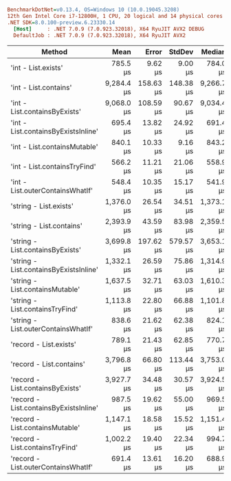 ``` ini

BenchmarkDotNet=v0.13.4, OS=Windows 10 (10.0.19045.3208)
12th Gen Intel Core i7-12800H, 1 CPU, 20 logical and 14 physical cores
.NET SDK=8.0.100-preview.6.23330.14
  [Host]     : .NET 7.0.9 (7.0.923.32018), X64 RyuJIT AVX2 DEBUG
  DefaultJob : .NET 7.0.9 (7.0.923.32018), X64 RyuJIT AVX2


```
|                                 Method |       Mean |     Error |    StdDev |     Median |      Gen0 |  Allocated |
|--------------------------------------- |-----------:|----------:|----------:|-----------:|----------:|-----------:|
|                    &#39;int - List.exists&#39; |   785.5 μs |   9.62 μs |   9.00 μs |   784.0 μs |    2.9297 |    48041 B |
|                  &#39;int - List.contains&#39; | 9,284.4 μs | 158.63 μs | 148.38 μs | 9,266.7 μs | 1906.2500 | 24024049 B |
|          &#39;int - List.containsByExists&#39; | 9,068.0 μs | 108.59 μs |  90.67 μs | 9,034.4 μs | 1906.2500 | 24048049 B |
|    &#39;int - List.containsByExistsInline&#39; |   695.4 μs |  13.82 μs |  24.92 μs |   691.4 μs |    0.9766 |    24041 B |
|           &#39;int - List.containsMutable&#39; |   840.1 μs |  10.33 μs |   9.16 μs |   843.2 μs |         - |       41 B |
|           &#39;int - List.containsTryFind&#39; |   566.2 μs |  11.21 μs |  21.06 μs |   558.9 μs |    2.9297 |    48041 B |
|       &#39;int - List.outerContainsWhatIf&#39; |   548.4 μs |  10.35 μs |  15.17 μs |   541.9 μs |         - |       41 B |
|                 &#39;string - List.exists&#39; | 1,376.0 μs |  26.54 μs |  34.51 μs | 1,373.1 μs |    1.9531 |    48041 B |
|               &#39;string - List.contains&#39; | 2,393.9 μs |  43.59 μs |  83.98 μs | 2,359.5 μs |         - |       42 B |
|       &#39;string - List.containsByExists&#39; | 3,699.8 μs | 197.62 μs | 579.57 μs | 3,653.1 μs |         - |    24042 B |
| &#39;string - List.containsByExistsInline&#39; | 1,332.1 μs |  26.59 μs |  75.86 μs | 1,314.9 μs |         - |    24041 B |
|        &#39;string - List.containsMutable&#39; | 1,637.5 μs |  32.71 μs |  63.03 μs | 1,610.3 μs |         - |       41 B |
|        &#39;string - List.containsTryFind&#39; | 1,113.8 μs |  22.80 μs |  66.88 μs | 1,101.8 μs |    1.9531 |    48041 B |
|    &#39;string - List.outerContainsWhatIf&#39; |   838.6 μs |  21.62 μs |  62.38 μs |   824.1 μs |         - |       41 B |
|                 &#39;record - List.exists&#39; |   789.1 μs |  21.43 μs |  62.85 μs |   770.7 μs |    2.9297 |    48041 B |
|               &#39;record - List.contains&#39; | 3,796.8 μs |  66.80 μs | 113.44 μs | 3,753.0 μs |         - |       45 B |
|       &#39;record - List.containsByExists&#39; | 3,927.7 μs |  34.48 μs |  30.57 μs | 3,924.5 μs |         - |    48045 B |
| &#39;record - List.containsByExistsInline&#39; |   987.5 μs |  19.62 μs |  55.00 μs |   969.5 μs |         - |    24041 B |
|        &#39;record - List.containsMutable&#39; | 1,147.1 μs |  18.58 μs |  15.52 μs | 1,151.4 μs |         - |       41 B |
|        &#39;record - List.containsTryFind&#39; | 1,002.2 μs |  19.40 μs |  22.34 μs |   994.7 μs |    1.9531 |    48041 B |
|    &#39;record - List.outerContainsWhatIf&#39; |   691.4 μs |  13.61 μs |  16.20 μs |   688.9 μs |         - |       41 B |

